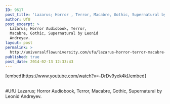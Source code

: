 ```yaml
---
ID: 9617
post_title: 'Lazarus; Horror , Terror, Macabre, Gothic, Supernatural by Leonid Andreyev #UfU'
author: UfU
post_excerpt: >
  Lazarus; Horror Audiobook, Terror,
  Macabre, Gothic, Supernatural by Leonid
  Andreyev.
layout: post
permalink: >
  http://universalflowuniversity.com/ufu/lazarus-horror-terror-macabre-gothic-supernatural-by-leonid-andreyev-ufu/
published: true
post_date: 2014-02-13 12:33:43
---
```

[embed]https://www.youtube.com/watch?v=-DrDv9yek4k[/embed]</br></br>
<p>#UfU Lazarus; Horror Audiobook, Terror, Macabre, Gothic, Supernatural by Leonid Andreyev. </p>